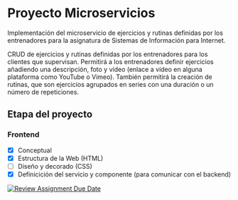 # Proyecto Microservicios

Implementación del microservicio de ejercicios y rutinas definidas por los entrenadores para la asignatura de Sistemas de Información para Internet.

CRUD de ejercicios y rutinas definidas por los entrenadores para los clientes que supervisan. Permitirá a los entrenadores definir ejercicios añadiendo una descripción, foto y vídeo (enlace a vídeo en alguna plataforma como YouTube o Vimeo). También permitirá la creación de rutinas, que son ejercicios agrupados en series con una duración o un número de repeticiones.

## Etapa del proyecto

### Frontend
- [x] Conceptual
- [x] Estructura de la Web (HTML)
- [ ] Diseño y decorado (CSS)
- [x] Definicición del servicio y componente (para comunicar con el backend)

[![Review Assignment Due Date](https://classroom.github.com/assets/deadline-readme-button-24ddc0f5d75046c5622901739e7c5dd533143b0c8e959d652212380cedb1ea36.svg)](https://classroom.github.com/a/5-86A-DI)

